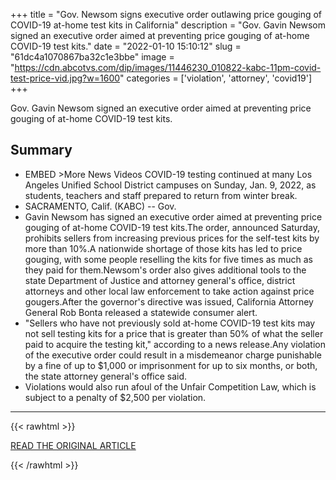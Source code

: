 +++
title = "Gov. Newsom signs executive order outlawing price gouging of COVID-19 at-home test kits in California"
description = "Gov. Gavin Newsom signed an executive order aimed at preventing price gouging of at-home COVID-19 test kits."
date = "2022-01-10 15:10:12"
slug = "61dc4a1070867ba32c1e3bbe"
image = "https://cdn.abcotvs.com/dip/images/11446230_010822-kabc-11pm-covid-test-price-vid.jpg?w=1600"
categories = ['violation', 'attorney', 'covid19']
+++

Gov. Gavin Newsom signed an executive order aimed at preventing price gouging of at-home COVID-19 test kits.

## Summary

- EMBED >More News Videos COVID-19 testing continued at many Los Angeles Unified School District campuses on Sunday, Jan. 9, 2022, as students, teachers and staff prepared to return from winter break.
- SACRAMENTO, Calif. (KABC) -- Gov.
- Gavin Newsom has signed an executive order aimed at preventing price gouging of at-home COVID-19 test kits.The order, announced Saturday, prohibits sellers from increasing previous prices for the self-test kits by more than 10%.A nationwide shortage of those kits has led to price gouging, with some people reselling the kits for five times as much as they paid for them.Newsom's order also gives additional tools to the state Department of Justice and attorney general's office, district attorneys and other local law enforcement to take action against price gougers.After the governor's directive was issued, California Attorney General Rob Bonta released a statewide consumer alert.
- "Sellers who have not previously sold at-home COVID-19 test kits may not sell testing kits for a price that is greater than 50% of what the seller paid to acquire the testing kit," according to a news release.Any violation of the executive order could result in a misdemeanor charge punishable by a fine of up to $1,000 or imprisonment for up to six months, or both, the state attorney general's office said.
- Violations would also run afoul of the Unfair Competition Law, which is subject to a penalty of $2,500 per violation.

---

{{< rawhtml >}}
  <p class="article-category">
    <a target="_blank" href="https://abc7.com/newsom-covid-test-kits-at-home/11446219/">READ THE ORIGINAL ARTICLE</a>
  </p>
{{< /rawhtml >}}
